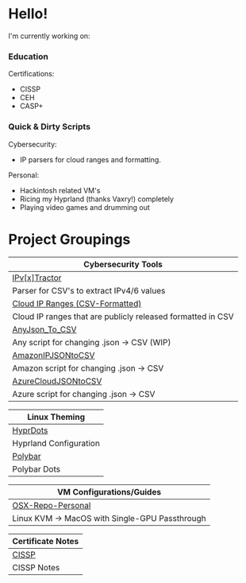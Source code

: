 # Hello!

I'm currently working on:

### Education
Certifications:
- CISSP
- CEH
- CASP+

### Quick & Dirty Scripts
Cybersecurity:
- IP parsers for cloud ranges and formatting.

Personal:
- Hackintosh related VM's
- Ricing my Hyprland (thanks Vaxry!) completely
- Playing video games and drumming out

<!--
**BurritoSuicide/BurritoSuicide** is a ✨ _special_ ✨ repository because its `README.md` (this file) appears on your GitHub profile.

Here are some ideas to get you started:

- 🔭 I’m currently working on ...
- 🌱 I’m currently learning ...
- 👯 I’m looking to collaborate on ...
- 🤔 I’m looking for help with ...
- 💬 Ask me about ...
- 📫 How to reach me: ...
- 😄 Pronouns: ...
- ⚡ Fun fact: ...
-->

# Project Groupings
| **Cybersecurity Tools** |
| ------------- |
| [IPv[x]Tractor](https://github.com/BurritoSuicide/ipv_extractor) |
| Parser for CSV's to extract IPv4/6 values |
| [Cloud IP Ranges (CSV-Formatted)](https://github.com/BurritoSuicide/cloud-ip-ranges-csv)  |
| Cloud IP ranges that are publicly released formatted in CSV |
| [AnyJson_To_CSV](https://github.com/BurritoSuicide/AnyJSON_To_CSV) |
| Any script for changing .json -> CSV (WIP) |
| [AmazonIPJSONtoCSV](https://github.com/BurritoSuicide/AmazonIPJSONtoCSV) |
| Amazon script for changing .json -> CSV |
| [AzureCloudJSONtoCSV](https://github.com/BurritoSuicide/AzureCloudJSONtoCSV) |
| Azure script for changing .json -> CSV |

| **Linux Theming**  |
| ------------- |
| [HyprDots](https://github.com/BurritoSuicide/hyprdots)  | 
| Hyprland Configuration |
| [Polybar](https://github.com/BurritoSuicide/PolybarConfig)   |
| Polybar Dots |

| **VM Configurations/Guides**  |
| ------------- |
| [OSX-Repo-Personal](https://github.com/BurritoSuicide/OSX-Repo-Personal-)  |
| Linux KVM -> MacOS with Single-GPU Passthrough |

| **Certificate Notes**  |
| ------------- |
| [CISSP](https://github.com/BurritoSuicide/CISSP-Notes)   |
| CISSP Notes |
